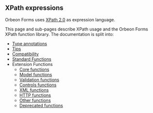 ## XPath expressions

<!-- toc -->

Orbeon Forms uses [XPath 2.0](https://www.w3.org/TR/xpath20/) as expression language.

This page and sub-pages describe XPath usage and the Orbeon Forms XPath function library. The documentation is split into:

- [Type annotations](xforms/xpath/type-annotations.md)
- [Tips](xforms/xpath/tips.md)
- [Compatibility](xforms/xpath/compatibility.md)
- [Standard Functions](standard-functions.md)
- Extension Functions
    - [Core functions](extension-core.md)
    - [Model functions](extension-model.md)
    - [Validation functions](extension-validation.md)
    - [Controls functions](extension-controls.md)
    - [XML functions](extension-xml.md)
    - [HTTP functions](extension-http.md)
    - [Other functions](extension-other.md)
    - [Deprecated functions](deprecated-functions.md)
